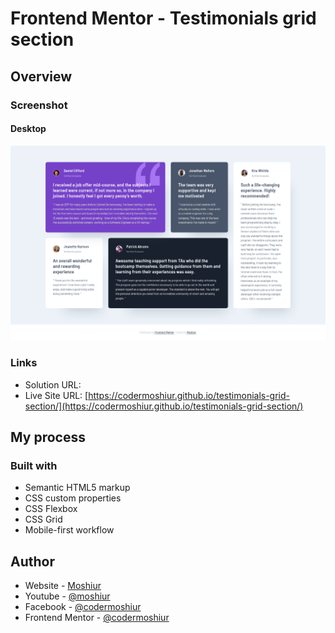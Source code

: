 # Frontend Mentor - Testimonials grid section

## Overview

### Screenshot

#### Desktop

![](./design/desktop-design.png)

### Links

- Solution URL: []()
- Live Site URL: [https://codermoshiur.github.io/testimonials-grid-section/](https://codermoshiur.github.io/testimonials-grid-section/)

## My process

### Built with

- Semantic HTML5 markup
- CSS custom properties
- CSS Flexbox
- CSS Grid
- Mobile-first workflow

## Author

- Website - [Moshiur](https://codersfoundation.com)
- Youtube - [@moshiur](https://www.youtube.com/moshiur)
- Facebook - [@codermoshiur](https://www.facebook.com/codermoshiur)
- Frontend Mentor - [@codermoshiur](https://www.frontendmentor.io/profile/codermoshiur)
